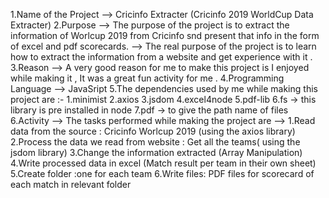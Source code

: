 1.Name of the Project --> Cricinfo Extracter (Cricinfo 2019 WorldCup Data Extracter) 2.Purpose --> The purpose of the project is to extract the information of Worlcup 2019 from Cricinfo snd present that info in the form of excel and pdf scorecards. --> The real purpose of the project is to learn how to extract the information from a website and get experience with it . 3.Reason --> A very good reason for me to make this project is I enjoyed while making it , It was a great fun activity for me . 4.Programming Language --> JavaSript 5.The dependencies used by me while making this project are :- 1.minimist 2.axios 3.jsdom 4.excel4node 5.pdf-lib 6.fs -> this library is pre installed in node 7.pdf -> to give the path name of files 6.Activity --> The tasks performed while making the project are --> 1.Read data from the source : Cricinfo Worlcup 2019 (using the axios library) 2.Process the data we read from website : Get all the teams( using the jsdom library) 3.Change the information extracted (Array Manipulation) 4.Write processed data in excel (Match result per team in their own sheet) 5.Create folder :one for each team 6.Write files: PDF files for scorecard of each match in relevant folder
